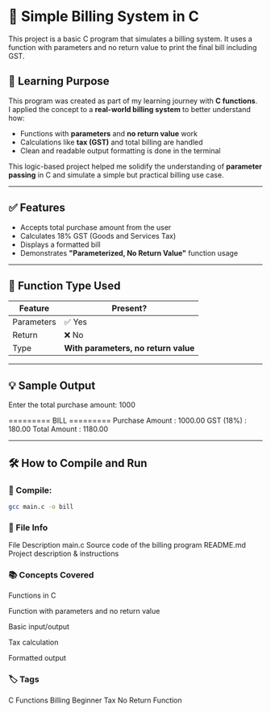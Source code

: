 # 🧾 Simple Billing System in C

This project is a basic C program that simulates a billing system. It uses a function with parameters and no return value to print the final bill including GST.


## 🧠 Learning Purpose

This program was created as part of my learning journey with **C functions**.  
I applied the concept to a **real-world billing system** to better understand how:

- Functions with **parameters** and **no return value** work
- Calculations like **tax (GST)** and total billing are handled
- Clean and readable output formatting is done in the terminal

This logic-based project helped me solidify the understanding of **parameter passing** in C and simulate a simple but practical billing use case.

---

## ✅ Features

- Accepts total purchase amount from the user
- Calculates 18% GST (Goods and Services Tax)
- Displays a formatted bill
- Demonstrates **"Parameterized, No Return Value"** function usage

---

## 🧠 Function Type Used

| Feature     | Present? |
|-------------|----------|
| Parameters  | ✅ Yes   |
| Return      | ❌ No    |
| Type        | **With parameters, no return value**

---

## 💡 Sample Output

Enter the total purchase amount: 1000

========= BILL =========
Purchase Amount : 1000.00
GST (18%) : 180.00
Total Amount : 1180.00



---

## 🛠 How to Compile and Run

### 🔧 Compile:
```bash
gcc main.c -o bill
```


###  📁 File Info
File	Description
main.c	Source code of the billing program
README.md	Project description & instructions

### 📚 Concepts Covered
Functions in C

Function with parameters and no return value

Basic input/output

Tax calculation

Formatted output

### 🏷️ Tags
C Functions Billing Beginner Tax No Return Function